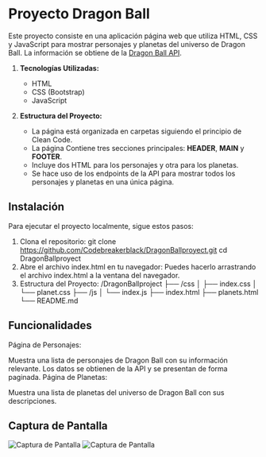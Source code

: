 # Proyecto Dragon Ball

Este proyecto consiste en una aplicación página web que utiliza HTML, CSS y JavaScript para mostrar personajes y planetas del universo de Dragon Ball. La información se obtiene de la [Dragon Ball API](https://web.dragonball-api.com/).

1. **Tecnologías Utilizadas:**
   - HTML
   - CSS (Bootstrap)
   - JavaScript

2. **Estructura del Proyecto:**
   - La página está organizada en carpetas siguiendo el principio de Clean Code.
   - La página Contiene tres secciones principales: **HEADER**, **MAIN** y **FOOTER**.
   - Incluye dos HTML para los personajes y otra para los planetas.
   - Se hace uso de los endpoints de la API para mostrar todos los personajes y planetas en una única página.

## Instalación

Para ejecutar el proyecto localmente, sigue estos pasos:

1. Clona el repositorio:
   git clone https://github.com/Codebreakerblack/DragonBallproyect.git
   cd DragonBallproyect
2. Abre el archivo index.html en tu navegador:
    Puedes hacerlo arrastrando el archivo index.html a la ventana del navegador.
3. Estructura del Proyecto:
        /DragonBallproject
        ├── /css
        │   ├── index.css
        │   └── planet.css
        ├── /js
        │   └── index.js
        ├── index.html
        ├── planets.html
        └── README.md

## Funcionalidades

Página de Personajes:

Muestra una lista de personajes de Dragon Ball con su información relevante.
Los datos se obtienen de la API y se presentan de forma paginada.
Página de Planetas:

Muestra una lista de planetas del universo de Dragon Ball con sus descripciones.

## Captura de Pantalla

![Captura de Pantalla](https://drive.google.com/file/d/12z5OfYviOI6GLfQbs5NzyiGIqqnBKcfz/view?usp=drive_link)
![Captura de Pantalla](https://drive.google.com/file/d/12z5OfYviOI6GLfQbs5NzyiGIqqnBKcfz/view?usp=drive_link)


